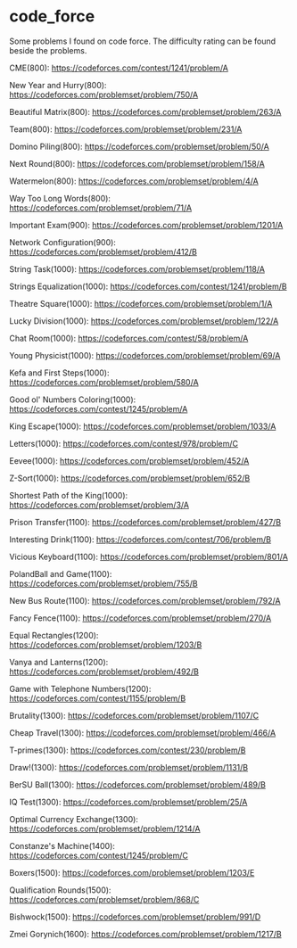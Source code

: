 # code_force
Some problems I found on code force. The difficulty rating can be found beside the problems.


CME(800): https://codeforces.com/contest/1241/problem/A

New Year and Hurry(800): https://codeforces.com/problemset/problem/750/A

Beautiful Matrix(800): https://codeforces.com/problemset/problem/263/A

Team(800): https://codeforces.com/problemset/problem/231/A

Domino Piling(800): https://codeforces.com/problemset/problem/50/A 

Next Round(800): https://codeforces.com/problemset/problem/158/A

Watermelon(800): https://codeforces.com/problemset/problem/4/A

Way Too Long Words(800): https://codeforces.com/problemset/problem/71/A

Important Exam(900): https://codeforces.com/problemset/problem/1201/A

Network Configuration(900): https://codeforces.com/problemset/problem/412/B

String Task(1000): https://codeforces.com/problemset/problem/118/A

Strings Equalization(1000): https://codeforces.com/contest/1241/problem/B

Theatre Square(1000): https://codeforces.com/problemset/problem/1/A

Lucky Division(1000): https://codeforces.com/problemset/problem/122/A

Chat Room(1000): https://codeforces.com/contest/58/problem/A

Young Physicist(1000): https://codeforces.com/problemset/problem/69/A

Kefa and First Steps(1000): https://codeforces.com/problemset/problem/580/A

Good ol' Numbers Coloring(1000): https://codeforces.com/contest/1245/problem/A

King Escape(1000): https://codeforces.com/problemset/problem/1033/A

Letters(1000): https://codeforces.com/contest/978/problem/C

Eevee(1000): https://codeforces.com/problemset/problem/452/A

Z-Sort(1000): https://codeforces.com/problemset/problem/652/B

Shortest Path of the King(1000): https://codeforces.com/problemset/problem/3/A

Prison Transfer(1100): https://codeforces.com/problemset/problem/427/B

Interesting Drink(1100): https://codeforces.com/contest/706/problem/B

Vicious Keyboard(1100): https://codeforces.com/problemset/problem/801/A

PolandBall and Game(1100): https://codeforces.com/problemset/problem/755/B

New Bus Route(1100): https://codeforces.com/problemset/problem/792/A

Fancy Fence(1100): https://codeforces.com/problemset/problem/270/A

Equal Rectangles(1200): https://codeforces.com/problemset/problem/1203/B

Vanya and Lanterns(1200): https://codeforces.com/problemset/problem/492/B

Game with Telephone Numbers(1200): https://codeforces.com/contest/1155/problem/B

Brutality(1300): https://codeforces.com/problemset/problem/1107/C

Cheap Travel(1300): https://codeforces.com/problemset/problem/466/A

T-primes(1300): https://codeforces.com/contest/230/problem/B

Draw!(1300): https://codeforces.com/problemset/problem/1131/B

BerSU Ball(1300): https://codeforces.com/problemset/problem/489/B

IQ Test(1300): https://codeforces.com/problemset/problem/25/A

Optimal Currency Exchange(1300): https://codeforces.com/problemset/problem/1214/A

Constanze's Machine(1400): https://codeforces.com/contest/1245/problem/C

Boxers(1500): https://codeforces.com/problemset/problem/1203/E

Qualification Rounds(1500): https://codeforces.com/problemset/problem/868/C

Bishwock(1500): https://codeforces.com/problemset/problem/991/D

Zmei Gorynich(1600): https://codeforces.com/problemset/problem/1217/B
